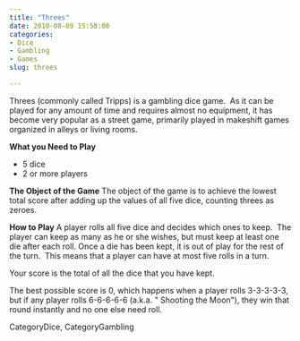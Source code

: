 ```yaml
---
title: "Threes"
date: 2010-08-09 15:58:00
categories:
- Dice
- Gambling
- Games
slug: threes

---
```


Threes (commonly called Tripps) is a gambling dice game.  As it can be played for any amount of time and requires almost no equipment, it has become very popular as a street game, primarily played in makeshift games organized in alleys or living rooms.

<strong>What you Need to Play</strong>
<ul>
	<li>5 dice</li>
	<li>2 or more players</li>
</ul>
<strong>The Object of the Game</strong>
The object of the game is to achieve the lowest total score after adding up the values of all five dice, counting threes as zeroes.

<strong>How to Play</strong>
A player rolls all five dice and decides which ones to keep.  The player can keep as many as he or she wishes, but must keep at least one die after each roll. Once a die has been kept, it is out of play for the rest of the turn.  This means that a player can have at most five rolls in a turn.

Your score is the total of all the dice that you have kept.

The best possible score is 0, which happens when a player rolls 3-3-3-3-3, but if any player rolls 6-6-6-6-6 (a.k.a. "
Shooting the Moon"), they win that round instantly and no one else need roll.

CategoryDice, CategoryGambling
